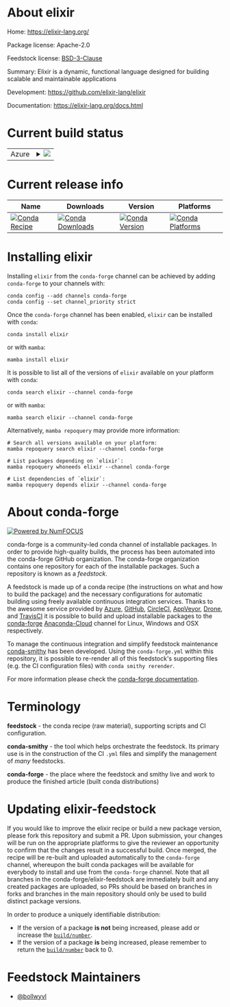 About elixir
============

Home: https://elixir-lang.org/

Package license: Apache-2.0

Feedstock license: [BSD-3-Clause](https://github.com/conda-forge/elixir-feedstock/blob/main/LICENSE.txt)

Summary: Elixir is a dynamic, functional language designed for building scalable and maintainable applications

Development: https://github.com/elixir-lang/elixir

Documentation: https://elixir-lang.org/docs.html

Current build status
====================


<table>
    
  <tr>
    <td>Azure</td>
    <td>
      <details>
        <summary>
          <a href="https://dev.azure.com/conda-forge/feedstock-builds/_build/latest?definitionId=8931&branchName=main">
            <img src="https://dev.azure.com/conda-forge/feedstock-builds/_apis/build/status/elixir-feedstock?branchName=main">
          </a>
        </summary>
        <table>
          <thead><tr><th>Variant</th><th>Status</th></tr></thead>
          <tbody><tr>
              <td>linux_64</td>
              <td>
                <a href="https://dev.azure.com/conda-forge/feedstock-builds/_build/latest?definitionId=8931&branchName=main">
                  <img src="https://dev.azure.com/conda-forge/feedstock-builds/_apis/build/status/elixir-feedstock?branchName=main&jobName=linux&configuration=linux%20linux_64_" alt="variant">
                </a>
              </td>
            </tr><tr>
              <td>osx_64</td>
              <td>
                <a href="https://dev.azure.com/conda-forge/feedstock-builds/_build/latest?definitionId=8931&branchName=main">
                  <img src="https://dev.azure.com/conda-forge/feedstock-builds/_apis/build/status/elixir-feedstock?branchName=main&jobName=osx&configuration=osx%20osx_64_" alt="variant">
                </a>
              </td>
            </tr>
          </tbody>
        </table>
      </details>
    </td>
  </tr>
</table>

Current release info
====================

| Name | Downloads | Version | Platforms |
| --- | --- | --- | --- |
| [![Conda Recipe](https://img.shields.io/badge/recipe-elixir-green.svg)](https://anaconda.org/conda-forge/elixir) | [![Conda Downloads](https://img.shields.io/conda/dn/conda-forge/elixir.svg)](https://anaconda.org/conda-forge/elixir) | [![Conda Version](https://img.shields.io/conda/vn/conda-forge/elixir.svg)](https://anaconda.org/conda-forge/elixir) | [![Conda Platforms](https://img.shields.io/conda/pn/conda-forge/elixir.svg)](https://anaconda.org/conda-forge/elixir) |

Installing elixir
=================

Installing `elixir` from the `conda-forge` channel can be achieved by adding `conda-forge` to your channels with:

```
conda config --add channels conda-forge
conda config --set channel_priority strict
```

Once the `conda-forge` channel has been enabled, `elixir` can be installed with `conda`:

```
conda install elixir
```

or with `mamba`:

```
mamba install elixir
```

It is possible to list all of the versions of `elixir` available on your platform with `conda`:

```
conda search elixir --channel conda-forge
```

or with `mamba`:

```
mamba search elixir --channel conda-forge
```

Alternatively, `mamba repoquery` may provide more information:

```
# Search all versions available on your platform:
mamba repoquery search elixir --channel conda-forge

# List packages depending on `elixir`:
mamba repoquery whoneeds elixir --channel conda-forge

# List dependencies of `elixir`:
mamba repoquery depends elixir --channel conda-forge
```


About conda-forge
=================

[![Powered by
NumFOCUS](https://img.shields.io/badge/powered%20by-NumFOCUS-orange.svg?style=flat&colorA=E1523D&colorB=007D8A)](https://numfocus.org)

conda-forge is a community-led conda channel of installable packages.
In order to provide high-quality builds, the process has been automated into the
conda-forge GitHub organization. The conda-forge organization contains one repository
for each of the installable packages. Such a repository is known as a *feedstock*.

A feedstock is made up of a conda recipe (the instructions on what and how to build
the package) and the necessary configurations for automatic building using freely
available continuous integration services. Thanks to the awesome service provided by
[Azure](https://azure.microsoft.com/en-us/services/devops/), [GitHub](https://github.com/),
[CircleCI](https://circleci.com/), [AppVeyor](https://www.appveyor.com/),
[Drone](https://cloud.drone.io/welcome), and [TravisCI](https://travis-ci.com/)
it is possible to build and upload installable packages to the
[conda-forge](https://anaconda.org/conda-forge) [Anaconda-Cloud](https://anaconda.org/)
channel for Linux, Windows and OSX respectively.

To manage the continuous integration and simplify feedstock maintenance
[conda-smithy](https://github.com/conda-forge/conda-smithy) has been developed.
Using the ``conda-forge.yml`` within this repository, it is possible to re-render all of
this feedstock's supporting files (e.g. the CI configuration files) with ``conda smithy rerender``.

For more information please check the [conda-forge documentation](https://conda-forge.org/docs/).

Terminology
===========

**feedstock** - the conda recipe (raw material), supporting scripts and CI configuration.

**conda-smithy** - the tool which helps orchestrate the feedstock.
                   Its primary use is in the construction of the CI ``.yml`` files
                   and simplify the management of *many* feedstocks.

**conda-forge** - the place where the feedstock and smithy live and work to
                  produce the finished article (built conda distributions)


Updating elixir-feedstock
=========================

If you would like to improve the elixir recipe or build a new
package version, please fork this repository and submit a PR. Upon submission,
your changes will be run on the appropriate platforms to give the reviewer an
opportunity to confirm that the changes result in a successful build. Once
merged, the recipe will be re-built and uploaded automatically to the
`conda-forge` channel, whereupon the built conda packages will be available for
everybody to install and use from the `conda-forge` channel.
Note that all branches in the conda-forge/elixir-feedstock are
immediately built and any created packages are uploaded, so PRs should be based
on branches in forks and branches in the main repository should only be used to
build distinct package versions.

In order to produce a uniquely identifiable distribution:
 * If the version of a package **is not** being increased, please add or increase
   the [``build/number``](https://docs.conda.io/projects/conda-build/en/latest/resources/define-metadata.html#build-number-and-string).
 * If the version of a package **is** being increased, please remember to return
   the [``build/number``](https://docs.conda.io/projects/conda-build/en/latest/resources/define-metadata.html#build-number-and-string)
   back to 0.

Feedstock Maintainers
=====================

* [@bollwyvl](https://github.com/bollwyvl/)

